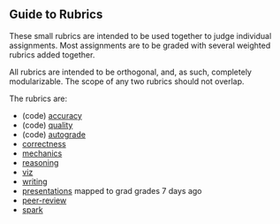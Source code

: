 ## Guide to Rubrics ##

These small rubrics are intended to be used together to judge individual assignments. Most assignments are to be graded with several weighted rubrics added together.

All rubrics are intended to be orthogonal, and, as such, completely modularizable. The scope of any two rubrics should not overlap.

The rubrics are:

- (code) [accuracy](rubric_accuracy.md)
- (code) [quality](rubric_quality.md)
- (code) [autograde](rubric_autograde.md)
- [correctness](rubric_correctness.md)
- [mechanics](rubric_mech.md)
- [reasoning](rubric_reasoning.md)	
- [viz](rubric_viz.md)
- [writing](rubric_writing.md)
- [presentations](rubric_presentations.md)	mapped to grad grades	7 days ago
- [peer-review](rubric_peer-review.md)	
- [spark](rubric_spark.md)	
